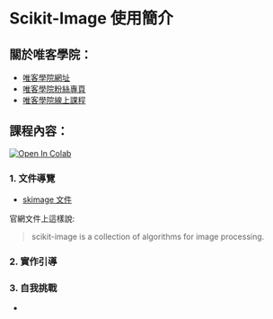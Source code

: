 # Scikit-Image 使用簡介

## 關於唯客學院：

* [唯客學院網址](https://www.vcdemy.com)
* [唯客學院粉絲專頁](https://www.facebook.com/vcdemy/)
* [唯客學院線上課程](https://khpy.teachable.com)

## 課程內容：

[![Open In Colab](https://colab.research.google.com/assets/colab-badge.svg)](https://colab.research.google.com/github/vcdemy/skimage/)

### 1. 文件導覽

* [skimage 文件](https://scikit-image.org/)

官網文件上這樣說:

> scikit-image is a collection of algorithms for image processing.

### 2. 實作引導



### 3. 自我挑戰

* 


